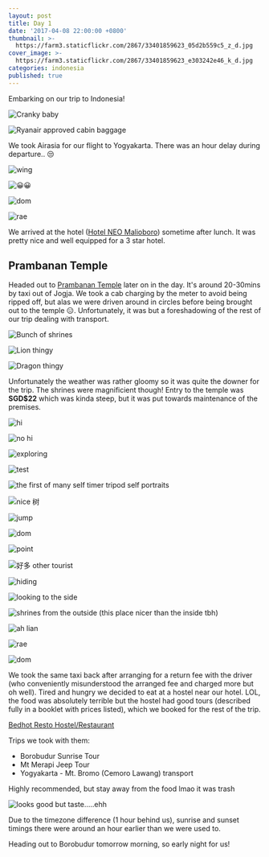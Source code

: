 ```yaml
---
layout: post
title: Day 1
date: '2017-04-08 22:00:00 +0800'
thumbnail: >-
  https://farm3.staticflickr.com/2867/33401859623_05d2b559c5_z_d.jpg
cover_image: >-
  https://farm3.staticflickr.com/2867/33401859623_e303242e46_k_d.jpg
categories: indonesia
published: true
---
```

Embarking on our trip to Indonesia! 

![Cranky baby](https://farm5.staticflickr.com/4183/33370258654_bbbcfe48c6_k_d.jpg)

![Ryanair approved cabin baggage](https://farm5.staticflickr.com/4192/33370260444_325b4a9b48_k_d.jpg)

We took Airasia for our flight to Yogyakarta. There was an hour delay during departure.. 😒

![wing](https://farm3.staticflickr.com/2892/33370264844_2e79a23085_k_d.jpg)

![😀😀](https://farm3.staticflickr.com/2814/33370269474_40f44a126a_k_d.jpg)

![dom](https://farm3.staticflickr.com/2901/34171662496_e3218236c5_o_d.jpg)

![rae](https://farm3.staticflickr.com/2841/33370272964_bf2c921a20_k_d.jpg)

We arrived at the hotel ([Hotel NEO Malioboro](https://www.tripadvisor.com.sg/Hotel_Review-g294230-d8092831-Reviews-Hotel_Neo_Malioboro-Yogyakarta_Java.html)) sometime after lunch. It was pretty nice and well equipped for a 3 star hotel.

## Prambanan Temple

Headed out to [Prambanan Temple](http://wikitravel.org/en/Prambanan) later on in the day. It's around 20-30mins by taxi out of Jogja. We took a cab charging by the meter to avoid being ripped off, but alas we were driven around in circles before being brought out to the temple 😑. Unfortunately, it was but a foreshadowing of the rest of our trip dealing with transport.

![Bunch of shrines](https://farm5.staticflickr.com/4160/33401886993_e5ee646146_k_d.jpg)

![Lion thingy](https://farm5.staticflickr.com/4157/33370311074_f96a3682ec_k_d.jpg)

![Dragon thingy](https://farm5.staticflickr.com/4160/34081878231_74ab6352de_k_d.jpg)

Unfortunately the weather was rather gloomy so it was quite the downer for the trip. The shrines were magnificient though! Entry to the temple was **SGD$22** which was kinda steep, but it was put towards maintenance of the premises.

![hi](https://farm3.staticflickr.com/2892/33370392264_d4de4da80b_k_d.jpg)

![no hi](https://farm3.staticflickr.com/2808/33401898833_520bdea75e_k_d.jpg)

![exploring](https://farm3.staticflickr.com/2820/33828493100_767294bff7_k_d.jpg)

![test](https://farm3.staticflickr.com/2824/33828492440_e61ce85895_k_d.jpg)

![the first of many self timer tripod self portraits](https://farm3.staticflickr.com/2899/33828490490_6342b38ff5_k_d.jpg)

![nice 树](https://farm3.staticflickr.com/2878/34055116692_91fe869186_k_d.jpg)

![jump](https://farm5.staticflickr.com/4181/34171677486_3dc1b04507_k_d.jpg)

![dom](https://farm3.staticflickr.com/2906/34055159382_5e883b7d56_k_d.jpg)

![point](https://farm3.staticflickr.com/2919/34171670636_53009f2459_k_d.jpg)

![好多 other tourist](https://farm5.staticflickr.com/4165/33828494630_7fd992eb66_k_d.jpg)

![hiding](https://farm3.staticflickr.com/2945/34212686255_cd24866bd5_k_d.jpg)

![looking to the side](https://farm3.staticflickr.com/2950/34212688675_604be6c421_k_d.jpg)

![shrines from the outside (this place nicer than the inside tbh)](https://farm3.staticflickr.com/2867/33401859623_e303242e46_k_d.jpg)

![ah lian](https://farm3.staticflickr.com/2936/33401853043_7962058ba7_k_d.jpg)

![rae](https://farm3.staticflickr.com/2864/33370397434_a08dea3d41_k_d.jpg)

![dom](https://farm3.staticflickr.com/2835/34171809486_1a797d2357_k_d.jpg)

We took the same taxi back after arranging for a return fee with the driver (who conveniently misunderstood the arranged fee and charged more but oh well). Tired and hungry we decided to eat at a hostel near our hotel. LOL, the food was absolutely terrible but the hostel had good tours (described fully in a booklet with prices listed), which we booked for the rest of the trip. 

[Bedhot Resto Hostel/Restaurant](https://www.tripadvisor.com.sg/Restaurant_Review-g294230-d3148632-Reviews-Bedhot_Resto-Yogyakarta_Java.html)

Trips we took with them:

- Borobudur Sunrise Tour
- Mt Merapi Jeep Tour
- Yogyakarta - Mt. Bromo (Cemoro Lawang) transport

Highly recommended, but stay away from the food lmao it was trash

![looks good but taste.....ehh](https://farm3.staticflickr.com/2833/34213718945_7e9a17b3a6_k_d.jpg)

Due to the timezone difference (1 hour behind us), sunrise and sunset timings there were around an hour earlier than we were used to.

Heading out to Borobudur tomorrow morning, so early night for us!

